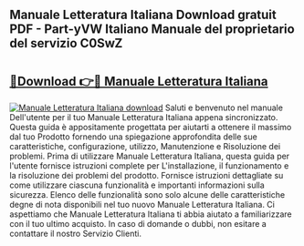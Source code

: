 ## Manuale Letteratura Italiana Download gratuit PDF - Part-yVW Italiano Manuale del proprietario del servizio C0SwZ

# <h2><a href="http://dfaa8dm.blite.top/?on=Manuale+Letteratura+Italiana">🔗Download 👉🔴 Manuale Letteratura Italiana</a></h2>

[![Manuale Letteratura Italiana download](https://i.imgur.com/lujVjoI.png)](http://dfaa8dm.blite.top/?on=Manuale+Letteratura+Italiana)
Saluti e benvenuto nel manuale Dell'utente per il tuo Manuale Letteratura Italiana appena sincronizzato. Questa guida è appositamente progettata per aiutarti a ottenere il massimo dal tuo Prodotto fornendo una spiegazione approfondita delle sue caratteristiche, configurazione, utilizzo, Manutenzione e Risoluzione dei problemi. Prima di utilizzare Manuale Letteratura Italiana, questa guida per l'utente fornisce istruzioni complete per L'installazione, il funzionamento e la risoluzione dei problemi del prodotto. Fornisce istruzioni dettagliate su come utilizzare ciascuna funzionalità e importanti informazioni sulla sicurezza. Elenco delle funzionalità sono solo alcune delle caratteristiche degne di nota disponibili nel tuo nuovo Manuale Letteratura Italiana. Ci aspettiamo che Manuale Letteratura Italiana ti abbia aiutato a familiarizzare con il tuo ultimo acquisto. In caso di domande o dubbi, non esitare a contattare il nostro Servizio Clienti.
